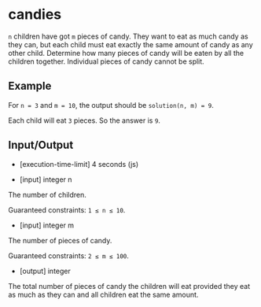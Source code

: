 # candies

`n` children have got `m` pieces of candy. They want to eat as much candy as they can, but each child must eat exactly the same amount of candy as any other child. Determine how many pieces of candy will be eaten by all the children together. Individual pieces of candy cannot be split.

## Example

For `n = 3` and `m = 10`, the output should be
`solution(n, m) = 9`.

Each child will eat `3` pieces. So the answer is `9`.

## Input/Output

- [execution-time-limit] 4 seconds (js)

- [input] integer n

The number of children.

Guaranteed constraints:
`1 ≤ n ≤ 10`.

- [input] integer m

The number of pieces of candy.

Guaranteed constraints:
`2 ≤ m ≤ 100`.

- [output] integer

The total number of pieces of candy the children will eat provided they eat as much as they can and all children eat the same amount.
